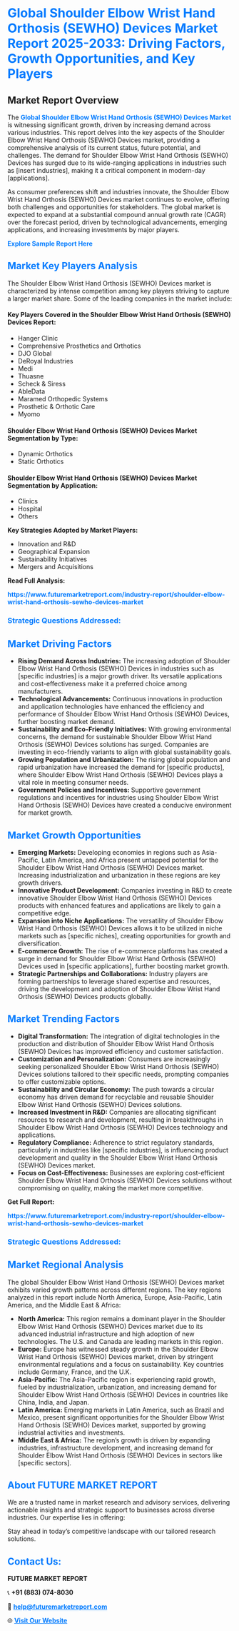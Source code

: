 <h1 style="color: #007BFF;">Global Shoulder Elbow Wrist Hand Orthosis (SEWHO) Devices Market Report 2025-2033: Driving Factors, Growth Opportunities, and Key Players</h1>

<section id="overview">
<h2>Market Report Overview</h2>
<p>The <a href="https://www.futuremarketreport.com/industry-report/shoulder-elbow-wrist-hand-orthosis-sewho-devices-market" style="color: #007BFF; text-decoration: none;"><strong>Global Shoulder Elbow Wrist Hand Orthosis (SEWHO) Devices Market</strong></a> is witnessing significant growth, driven by increasing demand across various industries. This report delves into the key aspects of the Shoulder Elbow Wrist Hand Orthosis (SEWHO) Devices market, providing a comprehensive analysis of its current status, future potential, and challenges. The demand for Shoulder Elbow Wrist Hand Orthosis (SEWHO) Devices has surged due to its wide-ranging applications in industries such as [insert industries], making it a critical component in modern-day [applications].</p>
<p>As consumer preferences shift and industries innovate, the Shoulder Elbow Wrist Hand Orthosis (SEWHO) Devices market continues to evolve, offering both challenges and opportunities for stakeholders. The global market is expected to expand at a substantial compound annual growth rate (CAGR) over the forecast period, driven by technological advancements, emerging applications, and increasing investments by major players.</p>
</section>

<section id="overview">
<p><a href="https://www.futuremarketreport.com/request-sample/reportId=57202" style="color: #007BFF; text-decoration: none;"><strong>Explore Sample Report Here</strong></a></p>
</section>

<section id="key-players">
<h2 style="color: #007BFF;">Market Key Players Analysis</h2>
<p>The Shoulder Elbow Wrist Hand Orthosis (SEWHO) Devices market is characterized by intense competition among key players striving to capture a larger market share. Some of the leading companies in the market include:</p>
<h4>Key Players Covered in the Shoulder Elbow Wrist Hand Orthosis (SEWHO) Devices Report:</h4>
<ul><li>Hanger Clinic</li><li>Comprehensive Prosthetics and Orthotics</li><li>DJO Global</li><li>DeRoyal Industries</li><li>Medi</li><li>Thuasne</li><li>Scheck &amp; Siress</li><li>AbleData</li><li>Maramed Orthopedic Systems</li><li>Prosthetic &amp; Orthotic Care</li><li>Myomo</li></ul>
<h4>Shoulder Elbow Wrist Hand Orthosis (SEWHO) Devices Market Segmentation by Type:</h4>
<ul><li>Dynamic Orthotics</li><li>Static Orthotics</li></ul>

<h4>Shoulder Elbow Wrist Hand Orthosis (SEWHO) Devices Market Segmentation by Application:</h4>
<ul><li>Clinics</li><li>Hospital</li><li>Others</li></ul>
<p><strong>Key Strategies Adopted by Market Players:</strong></p>
<ul>
<li>Innovation and R&D</li>
<li>Geographical Expansion</li>
<li>Sustainability Initiatives</li>
<li>Mergers and Acquisitions</li>
</ul>
</section>

<section>
<p><strong>Read Full Analysis: </strong></p><a href="https://www.futuremarketreport.com/industry-report/shoulder-elbow-wrist-hand-orthosis-sewho-devices-market" style="color: #007BFF; text-decoration: none;"><strong>https://www.futuremarketreport.com/industry-report/shoulder-elbow-wrist-hand-orthosis-sewho-devices-market</strong></a>
<h3 style="color: #007BFF;">Strategic Questions Addressed:</h3>
</section>

<section id="driving-factors">
<h2 style="color: #007BFF;">Market Driving Factors</h2>
<ul>
<li><strong>Rising Demand Across Industries:</strong> The increasing adoption of Shoulder Elbow Wrist Hand Orthosis (SEWHO) Devices in industries such as [specific industries] is a major growth driver. Its versatile applications and cost-effectiveness make it a preferred choice among manufacturers.</li>
<li><strong>Technological Advancements:</strong> Continuous innovations in production and application technologies have enhanced the efficiency and performance of Shoulder Elbow Wrist Hand Orthosis (SEWHO) Devices, further boosting market demand.</li>
<li><strong>Sustainability and Eco-Friendly Initiatives:</strong> With growing environmental concerns, the demand for sustainable Shoulder Elbow Wrist Hand Orthosis (SEWHO) Devices solutions has surged. Companies are investing in eco-friendly variants to align with global sustainability goals.</li>
<li><strong>Growing Population and Urbanization:</strong> The rising global population and rapid urbanization have increased the demand for [specific products], where Shoulder Elbow Wrist Hand Orthosis (SEWHO) Devices plays a vital role in meeting consumer needs.</li>
<li><strong>Government Policies and Incentives:</strong> Supportive government regulations and incentives for industries using Shoulder Elbow Wrist Hand Orthosis (SEWHO) Devices have created a conducive environment for market growth.</li>
</ul>
</section>

<section id="growth-opportunities">
<h2 style="color: #007BFF;">Market Growth Opportunities</h2>
<ul>
<li><strong>Emerging Markets:</strong> Developing economies in regions such as Asia-Pacific, Latin America, and Africa present untapped potential for the Shoulder Elbow Wrist Hand Orthosis (SEWHO) Devices market. Increasing industrialization and urbanization in these regions are key growth drivers.</li>
<li><strong>Innovative Product Development:</strong> Companies investing in R&D to create innovative Shoulder Elbow Wrist Hand Orthosis (SEWHO) Devices products with enhanced features and applications are likely to gain a competitive edge.</li>
<li><strong>Expansion into Niche Applications:</strong> The versatility of Shoulder Elbow Wrist Hand Orthosis (SEWHO) Devices allows it to be utilized in niche markets such as [specific niches], creating opportunities for growth and diversification.</li>
<li><strong>E-commerce Growth:</strong> The rise of e-commerce platforms has created a surge in demand for Shoulder Elbow Wrist Hand Orthosis (SEWHO) Devices used in [specific applications], further boosting market growth.</li>
<li><strong>Strategic Partnerships and Collaborations:</strong> Industry players are forming partnerships to leverage shared expertise and resources, driving the development and adoption of Shoulder Elbow Wrist Hand Orthosis (SEWHO) Devices products globally.</li>
</ul>
</section>

<section id="trending-factors">
<h2 style="color: #007BFF;">Market Trending Factors</h2>
<ul>
<li><strong>Digital Transformation:</strong> The integration of digital technologies in the production and distribution of Shoulder Elbow Wrist Hand Orthosis (SEWHO) Devices has improved efficiency and customer satisfaction.</li>
<li><strong>Customization and Personalization:</strong> Consumers are increasingly seeking personalized Shoulder Elbow Wrist Hand Orthosis (SEWHO) Devices solutions tailored to their specific needs, prompting companies to offer customizable options.</li>
<li><strong>Sustainability and Circular Economy:</strong> The push towards a circular economy has driven demand for recyclable and reusable Shoulder Elbow Wrist Hand Orthosis (SEWHO) Devices solutions.</li>
<li><strong>Increased Investment in R&D:</strong> Companies are allocating significant resources to research and development, resulting in breakthroughs in Shoulder Elbow Wrist Hand Orthosis (SEWHO) Devices technology and applications.</li>
<li><strong>Regulatory Compliance:</strong> Adherence to strict regulatory standards, particularly in industries like [specific industries], is influencing product development and quality in the Shoulder Elbow Wrist Hand Orthosis (SEWHO) Devices market.</li>
<li><strong>Focus on Cost-Effectiveness:</strong> Businesses are exploring cost-efficient Shoulder Elbow Wrist Hand Orthosis (SEWHO) Devices solutions without compromising on quality, making the market more competitive.</li>
</ul>
</section>

<section>
<p><strong>Get Full Report: </strong></p><a href="https://www.futuremarketreport.com/industry-report/shoulder-elbow-wrist-hand-orthosis-sewho-devices-market" style="color: #007BFF; text-decoration: none;"><strong>https://www.futuremarketreport.com/industry-report/shoulder-elbow-wrist-hand-orthosis-sewho-devices-market</strong></a>
<h3 style="color: #007BFF;">Strategic Questions Addressed:</h3>
</section>


<section id="regional-analysis">
<h2 style="color: #007BFF;">Market Regional Analysis</h2>
<p>The global Shoulder Elbow Wrist Hand Orthosis (SEWHO) Devices market exhibits varied growth patterns across different regions. The key regions analyzed in this report include North America, Europe, Asia-Pacific, Latin America, and the Middle East & Africa:</p>
<ul>
<li><strong>North America:</strong> This region remains a dominant player in the Shoulder Elbow Wrist Hand Orthosis (SEWHO) Devices market due to its advanced industrial infrastructure and high adoption of new technologies. The U.S. and Canada are leading markets in this region.</li>
<li><strong>Europe:</strong> Europe has witnessed steady growth in the Shoulder Elbow Wrist Hand Orthosis (SEWHO) Devices market, driven by stringent environmental regulations and a focus on sustainability. Key countries include Germany, France, and the U.K.</li>
<li><strong>Asia-Pacific:</strong> The Asia-Pacific region is experiencing rapid growth, fueled by industrialization, urbanization, and increasing demand for Shoulder Elbow Wrist Hand Orthosis (SEWHO) Devices in countries like China, India, and Japan.</li>
<li><strong>Latin America:</strong> Emerging markets in Latin America, such as Brazil and Mexico, present significant opportunities for the Shoulder Elbow Wrist Hand Orthosis (SEWHO) Devices market, supported by growing industrial activities and investments.</li>
<li><strong>Middle East & Africa:</strong> The region’s growth is driven by expanding industries, infrastructure development, and increasing demand for Shoulder Elbow Wrist Hand Orthosis (SEWHO) Devices in sectors like [specific sectors].</li>
</ul>
</section>

<footer>
<h2 style="color: #007BFF;">About FUTURE MARKET REPORT</h2>
<p>We are a trusted name in market research and advisory services, delivering actionable insights and strategic support to businesses across diverse industries. Our expertise lies in offering:</p>

<p>Stay ahead in today’s competitive landscape with our tailored research solutions.</p>

<h2 style="color: #007BFF;">Contact Us:</h2>
<p><strong>FUTURE MARKET REPORT</strong></p>
<p>📞 <strong>+91 (883) 074-8030</strong></p>
<p>📧 <strong><a href="mailto:help@futuremarketreport.com" style="color: #007BFF;">help@futuremarketreport.com</a></strong></p>
<p>🌐 <strong><a href="https://www.futuremarketreport.com/" style="color: #007BFF;">Visit Our Website</a></strong></p>
</footer>